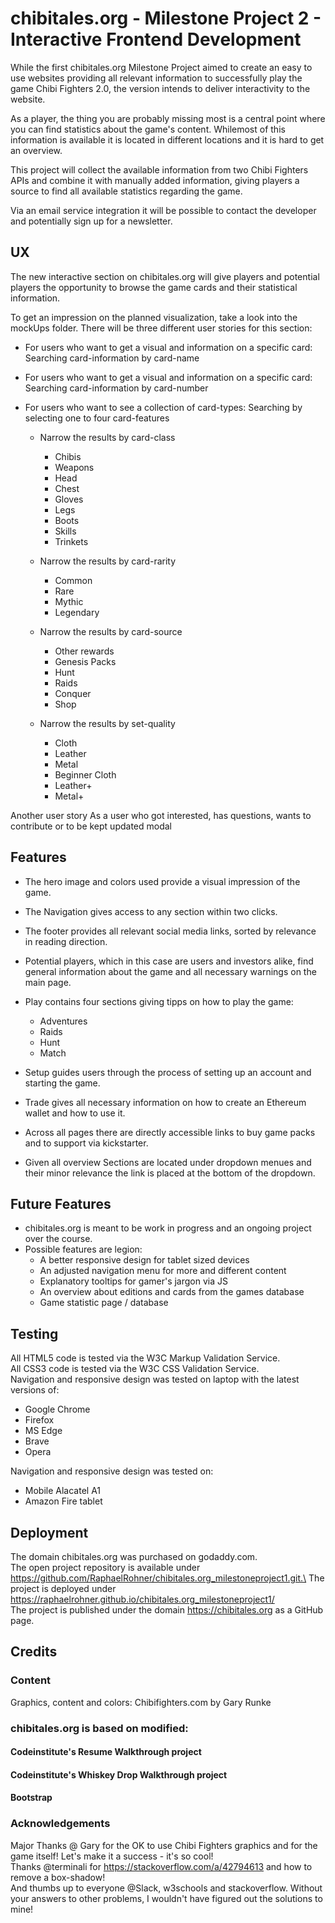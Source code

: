 # chibitales.org - Milestone Project 2 - Interactive Frontend Development
While the first chibitales.org Milestone Project aimed to create an easy to use websites providing all relevant information to successfully play the game Chibi Fighters 2.0, the version intends to deliver interactivity to the website.

As a player, the thing you are probably missing most is a central point where you can find statistics about the game's content. Whilemost of this information is available it is located in different locations and it is hard to get an overview.

This project will collect the available information from two Chibi Fighters APIs and combine it with manually added information, giving players a source to find all available statistics regarding the game.

Via an email service integration it will be possible to contact the developer and potentially sign up for a newsletter.

## UX
The new interactive section on chibitales.org will give players and potential players the opportunity to browse the game cards and their statistical information.

To get an impression on the planned visualization, take a look into the mockUps folder. There will be three different user stories for this section: 

* For users who want to get a visual and information on a specific card: Searching card-information by card-name

* For users who want to get a visual and information on a specific card: Searching card-information by card-number

* For users who want to see a collection of card-types: Searching by selecting one to four card-features

    * Narrow the results by card-class
        * Chibis
        * Weapons
        * Head
        * Chest
        * Gloves
        * Legs
        * Boots
        * Skills
        * Trinkets

    * Narrow the results by card-rarity
        * Common
        * Rare
        * Mythic
        * Legendary

    * Narrow the results by card-source
        * Other rewards
        * Genesis Packs
        * Hunt
        * Raids
        * Conquer
        * Shop

    * Narrow the results by set-quality
        * Cloth
        * Leather
        * Metal
        * Beginner Cloth
        * Leather+
        * Metal+

Another user story As a user who got interested, has questions, wants to contribute or to be kept updated  modal

## Features
* The hero image and colors used provide a visual impression of the game.

* The Navigation gives access to any section within two clicks.

* The footer provides all relevant social media links, sorted by relevance in reading direction.
 
* Potential players, which in this case are users and investors alike, find general information about the game and all necessary warnings on the main page.

* Play contains four sections giving tipps on how to play the game:

  * Adventures
  * Raids
  * Hunt
  * Match

* Setup guides users through the process of setting up an account and starting the game.

* Trade gives all necessary information on how to create an Ethereum wallet and how to use it.

* Across all pages there are directly accessible links to buy game packs and to support via kickstarter.

* Given all overview Sections are located under dropdown menues and their minor relevance the link is placed at the bottom of the dropdown.

## Future Features

* chibitales.org is meant to be work in progress and an ongoing project over the course.
* Possible features are legion:
  * A better responsive design for tablet sized devices
  * An adjusted navigation menu for more and different content
  * Explanatory tooltips for gamer's jargon via JS
  * An overview about editions and cards from the games database
  * Game statistic page / database


## Testing
All HTML5 code is tested via the W3C Markup Validation Service.\
All CSS3 code is tested via the W3C CSS Validation Service.\
Navigation and responsive design was tested on laptop with the latest versions of:
* Google Chrome
* Firefox
* MS Edge
* Brave
* Opera

Navigation and responsive design was tested on:
* Mobile Alacatel A1
* Amazon Fire tablet

## Deployment
The domain chibitales.org was purchased on godaddy.com.\
The open project repository is available under https://github.com/RaphaelRohner/chibitales.org_milestoneproject1.git.\
The project is deployed under https://raphaelrohner.github.io/chibitales.org_milestoneproject1/ \
The project is published under the domain https://chibitales.org as a GitHub page.

## Credits

### Content
Graphics, content and colors: Chibifighters.com by Gary Runke

### chibitales.org is based on modified:

#### Codeinstitute's Resume Walkthrough project
#### Codeinstitute's Whiskey Drop Walkthrough project
#### Bootstrap

### Acknowledgements
Major Thanks @ Gary for the OK to use Chibi Fighters graphics and for the game itself! Let's make it a success - it's so cool!\
Thanks @terminali for https://stackoverflow.com/a/42794613 and how to remove a box-shadow!\
And thumbs up to everyone @Slack, w3schools and stackoverflow. Without your answers to other problems, I wouldn't have figured out the solutions to mine!